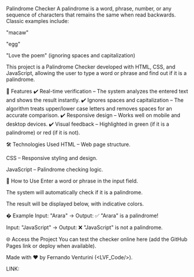 Palindrome Checker
A palindrome is a word, phrase, number, or any sequence of characters that remains the same when read backwards. Classic examples include:

"macaw"

"egg"

"Love the poem" (ignoring spaces and capitalization)

This project is a Palindrome Checker developed with HTML, CSS, and JavaScript, allowing the user to type a word or phrase and find out if it is a palindrome.

🚀 Features
✔️ Real-time verification – The system analyzes the entered text and shows the result instantly.
✔️ Ignores spaces and capitalization – The algorithm treats upper/lower case letters and removes spaces for an accurate comparison.
✔️ Responsive design – Works well on mobile and desktop devices.
✔️ Visual feedback – Highlighted in green (if it is a palindrome) or red (if it is not).

🛠️ Technologies Used
HTML – Web page structure.

CSS – Responsive styling and design.

JavaScript – Palindrome checking logic.

📌 How to Use
Enter a word or phrase in the input field.

The system will automatically check if it is a palindrome.

The result will be displayed below, with indicative colors.

� Example
Input: "Arara" → Output: ✅ "Arara" is a palindrome!

Input: "JavaScript" → Output: ❌ "JavaScript" is not a palindrome.

🌐 Access the Project
You can test the checker online here (add the GitHub Pages link or deploy when available).

Made with ❤️ by Fernando Venturini (<LVF_Code/>).

LINK: 
